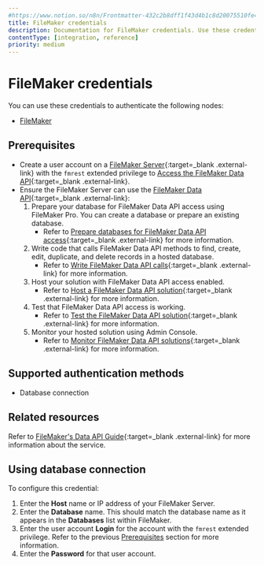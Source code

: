 ```yaml
---
#https://www.notion.so/n8n/Frontmatter-432c2b8dff1f43d4b1c8d20075510fe4
title: FileMaker credentials
description: Documentation for FileMaker credentials. Use these credentials to authenticate FileMaker in n8n, a workflow automation platform.
contentType: [integration, reference]
priority: medium
---
```


# FileMaker credentials

You can use these credentials to authenticate the following nodes:

- [FileMaker](/integrations/builtin/app-nodes/n8n-nodes-base.filemaker.md)

## Prerequisites

- Create a user account on a [FileMaker Server](https://www.claris.com/filemaker/){:target=_blank .external-link} with the `fmrest` extended privilege to [Access the FileMaker Data API](https://help.claris.com/en/data-api-guide/content/enable-access.html){:target=_blank .external-link}.
- Ensure the FileMaker Server can use the [FileMaker Data API](https://help.claris.com/en/data-api-guide/content/index.html){:target=_blank .external-link}:
    1. Prepare your database for FileMaker Data API access using FileMaker Pro. You can create a database or prepare an existing database.
        - Refer to [Prepare databases for FileMaker Data API access](https://help.claris.com/en/data-api-guide/content/prepare-databases-for-access.html){:target=_blank .external-link} for more information.
    1. Write code that calls FileMaker Data API methods to find, create, edit, duplicate, and delete records in a hosted database.
        - Refer to [Write FileMaker Data API calls](https://help.claris.com/en/data-api-guide/content/write-data-api-calls.html){:target=_blank .external-link} for more information.
    1. Host your solution with FileMaker Data API access enabled.
        - Refer to [Host a FileMaker Data API solution](https://help.claris.com/en/data-api-guide/content/host-data-api-app.html){:target=_blank .external-link} for more information.
    1. Test that FileMaker Data API access is working.
        - Refer to [Test the FileMaker Data API solution](https://help.claris.com/en/data-api-guide/content/test-data-api-app.html){:target=_blank .external-link} for more information.
    1. Monitor your hosted solution using Admin Console.
        - Refer to [Monitor FileMaker Data API solutions](https://help.claris.com/en/data-api-guide/content/monitor-data-api-app.html){:target=_blank .external-link} for more information.

## Supported authentication methods

- Database connection

## Related resources

Refer to [FileMaker's Data API Guide](https://help.claris.com/en/data-api-guide/content/index.html){:target=_blank .external-link} for more information about the service.

## Using database connection

To configure this credential:

1. Enter the **Host** name or IP address of your FileMaker Server.
2. Enter the **Database** name. This should match the database name as it appears in the **Databases** list within FileMaker.
3. Enter the user account **Login** for the account with the `fmrest` extended privilege. Refer to the previous [Prerequisites](#prerequisites) section for more information.
4. Enter the **Password** for that user account.

